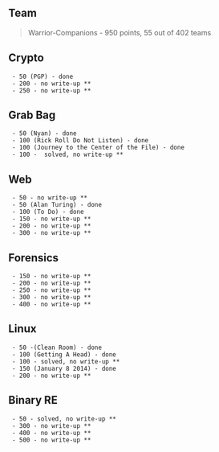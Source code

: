 ## Team
> Warrior-Companions - 950 points, 55 out of 402 teams

## Crypto
```
 - 50 (PGP) - done
 - 200 - no write-up **
 - 250 - no write-up **
```

## Grab Bag
```
 - 50 (Nyan) - done
 - 100 (Rick Roll Do Not Listen) - done 
 - 100 (Journey to the Center of the File) - done
 - 100 -  solved, no write-up **
```

## Web
```
 - 50 - no write-up **
 - 50 (Alan Turing) - done
 - 100 (To Do) - done
 - 150 - no write-up **
 - 200 - no write-up **
 - 300 - no write-up **
```

## Forensics
```
 - 150 - no write-up **
 - 200 - no write-up **
 - 250 - no write-up **
 - 300 - no write-up **
 - 400 - no write-up **
```

## Linux
```
 - 50 -(Clean Room) - done
 - 100 (Getting A Head) - done
 - 100 - solved, no write-up **
 - 150 (January 8 2014) - done
 - 200 - no write-up **
```

## Binary RE
```
 - 50 - solved, no write-up **
 - 300 - no write-up **
 - 400 - no write-up **
 - 500 - no write-up **
```